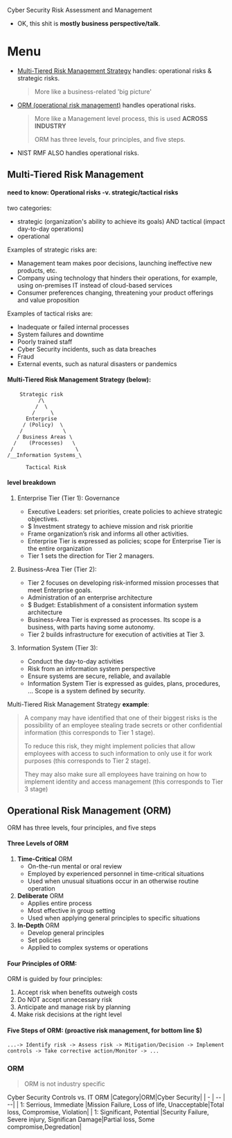 Cyber Security Risk Assessment and Management

-  OK, this shit is __mostly business perspective/talk__.

# Menu
- [Multi-Tiered Risk Management Strategy](#multi-tiered-risk-management) handles: operational risks & strategic risks.
  > More like a business-related 'big picture'
- [ORM (operational risk management)](#operational-risk-management-orm) handles operational risks.
  > More like a Management level process, this is used **ACROSS INDUSTRY**
  >
  > ORM has three levels, four principles, and five steps.
- NIST RMF ALSO handles operational risks.


## Multi-Tiered Risk Management
#### need to know: Operational risks -v. strategic/tactical risks
two categories: 
- strategic (organization's ability to achieve its goals) AND tactical (impact day-to-day operations)
- operational

Examples of strategic risks are:
- Management team makes poor decisions, launching ineffective new products, etc.
- Company using technology that hinders their operations, for example, using on-premises IT instead of cloud-based services
- Consumer preferences changing, threatening your product offerings and value proposition

Examples of tactical risks are:
- Inadequate or failed internal processes
- System failures and downtime
- Poorly trained staff
- Cyber Security incidents, such as data breaches
- Fraud
- External events, such as natural disasters or pandemics

#### Multi-Tiered Risk Management Strategy (below):
```
    Strategic risk
          /\
         /  \
        /     \
      Enterprise            
     / (Policy)  \  
    /             \
   / Business Areas \        
  /    (Processes)   \
 /                    \
/__Information Systems_\     

      Tactical Risk
```
#### level breakdown
1. Enterprise Tier (Tier 1): Governance
    - Executive Leaders: set priorities, create policies to achieve strategic objectives.
    - $ Investment strategy to achieve mission and risk prioritie
    - Frame organization’s risk and informs all other activities.
    - Enterprise Tier is expressed as policies; scope for Enterprise Tier is the entire organization
    - Tier 1 sets the direction for Tier 2 managers.

2. Business-Area Tier (Tier 2):
    - Tier 2 focuses on developing risk-informed mission processes that meet Enterprise goals.
    - Administration of an enterprise architecture
    - $ Budget: Establishment of a consistent information system architecture
    - Business-Area Tier is expressed as processes. Its scope is a business, with parts having some autonomy.
    - Tier 2 builds infrastructure for execution of activities at Tier 3.

3. Information System (Tier 3):
    - Conduct the day-to-day activities
    - Risk from an information system perspective
    - Ensure systems are secure, reliable, and available
    - Information System Tier is expressed as guides, plans, procedures, ... Scope is a system defined by security.

Multi-Tiered Risk Management Strategy __example__:
> A company may have identified that one of their biggest risks is
> the possibility of an employee stealing trade secrets or other confidential information (this corresponds to Tier 1 stage).
>
> To reduce this risk, they might implement policies
> that allow employees with access to such information to only use it for work purposes (this corresponds to Tier 2 stage).
>
> They may also make sure all employees have training on
> how to implement identity and access management (this corresponds to Tier 3 stage)

## Operational Risk Management (ORM)
ORM has three levels, four principles, and five steps

#### Three Levels of ORM
1. __Time-Critical__ ORM
    - On-the-run mental or oral review
    - Employed by experienced personnel in time-critical situations
    - Used when unusual situations occur in an otherwise routine operation
2. __Deliberate__ ORM
    - Applies entire process
    - Most effective in group setting
    - Used when applying general principles to specific situations
3. __In-Depth__ ORM
    - Develop general principles
    - Set policies
    - Applied to complex systems or operations

#### Four Principles of ORM:
ORM is guided by four principles:

1. Accept risk when benefits outweigh costs
2. Do NOT accept unnecessary risk
3. Anticipate and manage risk by planning
4. Make risk decisions at the right level

#### Five Steps of ORM: (proactive risk management, for bottom line $)
```
...-> Identify risk -> Assess risk -> Mitigation/Decision -> Implement controls -> Take corrective action/Monitor -> ...
```

### ORM
> ORM is not industry specific

Cyber Security Controls vs. IT ORM
|Category|ORM|Cyber Security|
| - | -- | --|
| 1: Serrious, Immediate |Mission Failure, Loss of life, Unacceptable|Total loss, Compromise, Violation|
| 1: Significant, Potential |Security Failure, Severe injury, Significan Damage|Partial loss, Some compromise,Degredation|

